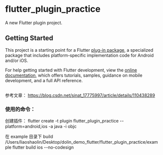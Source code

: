 # flutter_plugin_practice

A new Flutter plugin project.

## Getting Started

This project is a starting point for a Flutter
[plug-in package](https://flutter.dev/developing-packages/),
a specialized package that includes platform-specific implementation code for
Android and/or iOS.

For help getting started with Flutter development, view the
[online documentation](https://flutter.dev/docs), which offers tutorials,
samples, guidance on mobile development, and a full API reference.

## 
参考文章：
https://blog.csdn.net/sinat_17775997/article/details/110438289
### 使用的命令：

创建插件：
flutter create -t plugin flutter_plugin_practice --platform=android,ios -a java -i objc

在 example 目录下 build
/Users/liaoshaolin/Desktop/dolin_demo_flutter/flutter_plugin_practice/example
flutter build ios --no-codesign 

